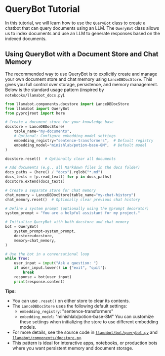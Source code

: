 # QueryBot Tutorial

In this tutorial, we will learn how to use the `QueryBot` class to create a chatbot that can query documents using an LLM. The `QueryBot` class allows us to index documents and use an LLM to generate responses based on the indexed documents.

## Using QueryBot with a Document Store and Chat Memory

The recommended way to use QueryBot is to explicitly create and manage your own document store and chat memory using `LanceDBDocStore`. This gives you full control over storage, persistence, and memory management. Below is the standard usage pattern (inspired by `notebooks/llamabot_docs.py`).

```python
from llamabot.components.docstore import LanceDBDocStore
from llamabot import QueryBot
from pyprojroot import here

# Create a document store for your knowledge base
docstore = LanceDBDocStore(
    table_name="my-documents",
    # Optional: Configure embedding model settings
    embedding_registry="sentence-transformers",  # Default registry
    embedding_model="minishlab/potion-base-8M",  # Default model
)

docstore.reset()  # Optionally clear all documents

# Add documents (e.g., all Markdown files in the docs folder)
docs_paths = (here() / "docs").rglob("*.md")
docs_texts = [p.read_text() for p in docs_paths]
docstore.extend(docs_texts)

# Create a separate store for chat memory
chat_memory = LanceDBDocStore(table_name="my-chat-history")
chat_memory.reset()  # Optionally clear previous chat history

# Define a system prompt (optionally using the @prompt decorator)
system_prompt = "You are a helpful assistant for my project."

# Initialize QueryBot with both docstore and chat memory
bot = QueryBot(
    system_prompt=system_prompt,
    docstore=docstore,
    memory=chat_memory,
)

# Use the bot in a conversational loop
while True:
    user_input = input("Ask a question: ")
    if user_input.lower() in {"exit", "quit"}:
        break
    response = bot(user_input)
    print(response.content)
```

**Tips:**

- You can use `.reset()` on either store to clear its contents.
- The `LanceDBDocStore` uses the following default settings:
  - `embedding_registry`: "sentence-transformers"
  - `embedding_model`: "minishlab/potion-base-8M"
  You can customize these settings when initializing the store to use different embedding models.
- For more details, see the source code in [`llamabot/bot/querybot.py`](../../llamabot/bot/querybot.py) and [`llamabot/components/docstore.py`](../../llamabot/components/docstore.py).
- This pattern is ideal for interactive apps, notebooks, or production bots where you want persistent memory and document storage.

